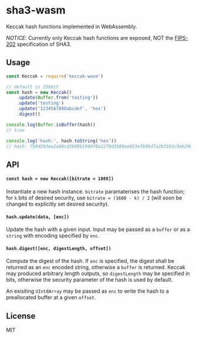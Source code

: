 # sha3-wasm

Keccak hash functions implemented in WebAssembly.

*NOTICE*: Currently only Keccak hash functions are exposed, NOT the [FIPS-202](https://nvlpubs.nist.gov/nistpubs/FIPS/NIST.FIPS.202.pdf) specification of SHA3.

## Usage
```js
const Keccak = require('keccak-wasm')

// default is 256bit
const hash = new Keccak()
    .update(Buffer.from('testing'))
    .update('testing')
    .update('1234567890abcdef', 'hex')
    .digest()

console.log(Buffer.isBuffer(hash))
// true

console.log('hash:', hash.toString('hex'))
// hash: 750d203ee2a80cd3b09b194978a1278d3989ee023efb96d7a2b3181c9eb29623
```
## API

#### `const hash = new Keccak([bitrate = 1088])`

Instantiate a new hash instance. `bitrate` paramaterises the hash function; for `k` bits of desired security, use `bitrate = (1600 - k) / 2` (will soon be changed to explicitly set desired security).

#### `hash.update(data, [enc])`

Update the hash with a given input. Input may be passed as a `buffer` or as a `string` with encoding specified by `enc`.

#### `hash.digest([enc, digestLength, offset])`

Compute the digest of the hash. If `enc` is specified, the digest shall be returned as an `enc` encoded string, otherwise a `buffer` is returned. Keccak may produced arbitrary length outputs, so `digestLength` may be specified in bits, otherwise the security parameter of the hash is used by default.

An exisiting `UInt8Array` may be passed as `enc` to write the hash to a preallocated buffer at a given `offset`.

## License

MIT
